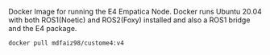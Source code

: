Docker Image for running the E4 Empatica Node. Docker runs Ubuntu 20.04 with both ROS1(Noetic) and ROS2(Foxy) installed and also a ROS1 bridge and the E4 package. 

`docker pull mdfaiz98/custome4:v4`

